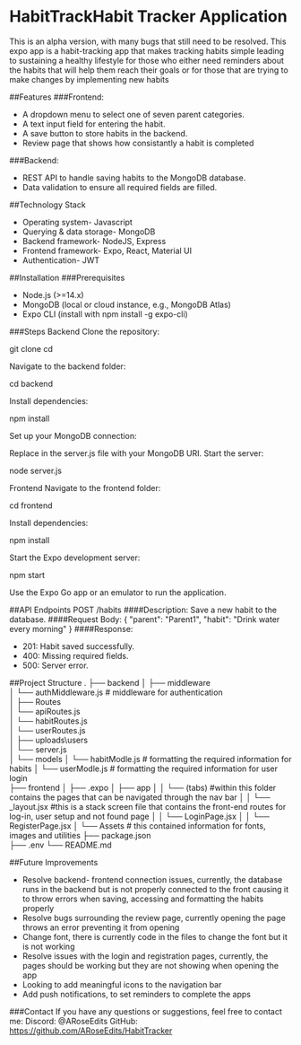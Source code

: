 # HabitTrackHabit Tracker Application
This is an alpha version, with many bugs that still need to be resolved.  This expo app is a habit-tracking app that makes tracking habits simple leading to sustaining a healthy lifestyle for those who either need reminders about the habits that will help them reach their goals or for those that are trying to make changes by implementing new habits 

##Features
###Frontend:

- A dropdown menu to select one of seven parent categories.
- A text input field for entering the habit.
- A save button to store habits in the backend.
- Review page that shows how consistantly a habit is completed

###Backend:

- REST API to handle saving habits to the MongoDB database.
- Data validation to ensure all required fields are filled.

##Technology Stack
- Operating system- Javascript
- Querying & data storage- MongoDB
- Backend framework- NodeJS, Express 
- Frontend framework- Expo, React, Material UI 
- Authentication- JWT

##Installation
###Prerequisites
- Node.js (>=14.x)
- MongoDB (local or cloud instance, e.g., MongoDB Atlas)
- Expo CLI (install with npm install -g expo-cli)

###Steps
Backend
Clone the repository:

 git clone <repository-url>
cd <repository-directory>


Navigate to the backend folder:

 cd backend


Install dependencies:

 npm install


Set up your MongoDB connection:


Replace <your-mongodb-connection-string> in the server.js file with your MongoDB URI.
Start the server:

 node server.js


Frontend
Navigate to the frontend folder:

 cd frontend


Install dependencies:

 npm install


Start the Expo development server:

 npm start


Use the Expo Go app or an emulator to run the application.



##API Endpoints
POST /habits
####Description:
 Save a new habit to the database.
####Request Body:
 {
  "parent": "Parent1",
  "habit": "Drink water every morning"
}
####Response:
- 201: Habit saved successfully.
- 400: Missing required fields.
- 500: Server error.

##Project Structure
.
├── backend
│   ├── middleware  
│       └── authMiddleware.js     # middleware for authentication   
│   ├── Routes    
│       └── apiRoutes.js      
│       └── habitRoutes.js     
│       └── userRoutes.js       
│   ├── uploads\users    
│       └── server.js     
│   └── models
│       └── habitModle.js      #  formatting the required information for habits
│       └── userModle.js      # formatting the required information for user login   
├── frontend
│   ├── .expo
│   ├── app
│   │   └── (tabs) #within this folder contains the pages that can be navigated through the nav bar
│   │   └── _layout.jsx  #this is a stack screen file that contains the front-end routes for log-in, user setup and not found page 
│   │   └── LoginPage.jsx
│   │   └── RegisterPage.jsx
│   └── Assets # this contained information for fonts, images and utilities
├── package.json  
├── .env
└── README.md


##Future Improvements
- Resolve backend- frontend connection issues, currently, the database runs in the backend but is not properly connected to the front causing it to throw errors when saving, accessing and formatting the habits properly
- Resolve bugs surrounding the review page, currently opening the page throws an error preventing it from opening 
- Change font, there is currently code in the files to change the font but it is not working
- Resolve issues with the login and registration pages, currently, the pages should be working but they are not showing when opening the app
- Looking to add meaningful icons to the navigation bar 
- Add push notifications, to set reminders to complete the apps 

###Contact
If you have any questions or suggestions, feel free to contact me:
Discord: @ARoseEdits
GitHub: https://github.com/ARoseEdits/HabitTracker